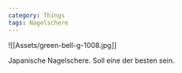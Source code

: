 ```yaml
---
category: Things
tags: Nagelschere
---
```


![[Assets/green-bell-g-1008.jpg]]

Japanische Nagelschere.
Soll eine der besten sein.
